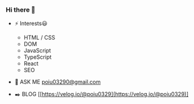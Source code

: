 ### <div align="left">Hi there 👋</div>  

- ⚡ Interests😃
  - HTML / CSS
  - DOM
  - JavaScript
  - TypeScript
  - React
  - SEO
  

- 🔭 ASK ME [poiu03290@gmail.com]() 
- ✒️ BLOG [[https://velog.io/@poiu0329](https://velog.io/@poiu0329)]

